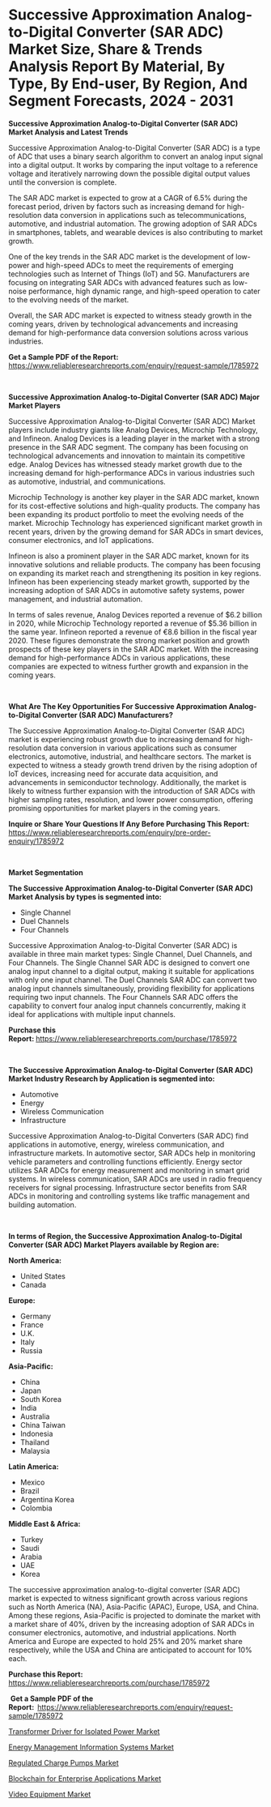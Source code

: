 <p><h1>Successive Approximation Analog-to-Digital Converter (SAR ADC) Market Size, Share & Trends Analysis Report By Material, By Type, By End-user, By Region, And Segment Forecasts, 2024 - 2031</h1></p><p><strong>Successive Approximation Analog-to-Digital Converter (SAR ADC) Market Analysis and Latest Trends</strong></p>
<p><p>Successive Approximation Analog-to-Digital Converter (SAR ADC) is a type of ADC that uses a binary search algorithm to convert an analog input signal into a digital output. It works by comparing the input voltage to a reference voltage and iteratively narrowing down the possible digital output values until the conversion is complete.</p><p>The SAR ADC market is expected to grow at a CAGR of 6.5% during the forecast period, driven by factors such as increasing demand for high-resolution data conversion in applications such as telecommunications, automotive, and industrial automation. The growing adoption of SAR ADCs in smartphones, tablets, and wearable devices is also contributing to market growth.</p><p>One of the key trends in the SAR ADC market is the development of low-power and high-speed ADCs to meet the requirements of emerging technologies such as Internet of Things (IoT) and 5G. Manufacturers are focusing on integrating SAR ADCs with advanced features such as low-noise performance, high dynamic range, and high-speed operation to cater to the evolving needs of the market.</p><p>Overall, the SAR ADC market is expected to witness steady growth in the coming years, driven by technological advancements and increasing demand for high-performance data conversion solutions across various industries.</p></p>
<p><strong>Get a Sample PDF of the Report:&nbsp;</strong> <a href="https://www.reliableresearchreports.com/enquiry/request-sample/1785972">https://www.reliableresearchreports.com/enquiry/request-sample/1785972</a></p>
<p>&nbsp;</p>
<p><strong>Successive Approximation Analog-to-Digital Converter (SAR ADC) Major Market Players</strong></p>
<p><p>Successive Approximation Analog-to-Digital Converter (SAR ADC) Market players include industry giants like Analog Devices, Microchip Technology, and Infineon. Analog Devices is a leading player in the market with a strong presence in the SAR ADC segment. The company has been focusing on technological advancements and innovation to maintain its competitive edge. Analog Devices has witnessed steady market growth due to the increasing demand for high-performance ADCs in various industries such as automotive, industrial, and communications.</p><p>Microchip Technology is another key player in the SAR ADC market, known for its cost-effective solutions and high-quality products. The company has been expanding its product portfolio to meet the evolving needs of the market. Microchip Technology has experienced significant market growth in recent years, driven by the growing demand for SAR ADCs in smart devices, consumer electronics, and IoT applications.</p><p>Infineon is also a prominent player in the SAR ADC market, known for its innovative solutions and reliable products. The company has been focusing on expanding its market reach and strengthening its position in key regions. Infineon has been experiencing steady market growth, supported by the increasing adoption of SAR ADCs in automotive safety systems, power management, and industrial automation.</p><p>In terms of sales revenue, Analog Devices reported a revenue of $6.2 billion in 2020, while Microchip Technology reported a revenue of $5.36 billion in the same year. Infineon reported a revenue of €8.6 billion in the fiscal year 2020. These figures demonstrate the strong market position and growth prospects of these key players in the SAR ADC market. With the increasing demand for high-performance ADCs in various applications, these companies are expected to witness further growth and expansion in the coming years.</p></p>
<p>&nbsp;</p>
<p><strong>What Are The Key Opportunities For Successive Approximation Analog-to-Digital Converter (SAR ADC) Manufacturers?</strong></p>
<p><p>The Successive Approximation Analog-to-Digital Converter (SAR ADC) market is experiencing robust growth due to increasing demand for high-resolution data conversion in various applications such as consumer electronics, automotive, industrial, and healthcare sectors. The market is expected to witness a steady growth trend driven by the rising adoption of IoT devices, increasing need for accurate data acquisition, and advancements in semiconductor technology. Additionally, the market is likely to witness further expansion with the introduction of SAR ADCs with higher sampling rates, resolution, and lower power consumption, offering promising opportunities for market players in the coming years.</p></p>
<p><strong>Inquire or Share Your Questions If Any Before Purchasing This Report:</strong> <a href="https://www.reliableresearchreports.com/enquiry/pre-order-enquiry/1785972">https://www.reliableresearchreports.com/enquiry/pre-order-enquiry/1785972</a></p>
<p>&nbsp;</p>
<p><strong>Market Segmentation</strong></p>
<p><strong>The Successive Approximation Analog-to-Digital Converter (SAR ADC) Market Analysis by types is segmented into:</strong></p>
<p><ul><li>Single Channel</li><li>Duel Channels</li><li>Four Channels</li></ul></p>
<p><p>Successive Approximation Analog-to-Digital Converter (SAR ADC) is available in three main market types: Single Channel, Duel Channels, and Four Channels. The Single Channel SAR ADC is designed to convert one analog input channel to a digital output, making it suitable for applications with only one input channel. The Duel Channels SAR ADC can convert two analog input channels simultaneously, providing flexibility for applications requiring two input channels. The Four Channels SAR ADC offers the capability to convert four analog input channels concurrently, making it ideal for applications with multiple input channels.</p></p>
<p><strong>Purchase this Report:&nbsp;</strong><a href="https://www.reliableresearchreports.com/purchase/1785972">https://www.reliableresearchreports.com/purchase/1785972</a></p>
<p>&nbsp;</p>
<p><strong>The Successive Approximation Analog-to-Digital Converter (SAR ADC) Market Industry Research by Application is segmented into:</strong></p>
<p><ul><li>Automotive</li><li>Energy</li><li>Wireless Communication</li><li>Infrastructure</li></ul></p>
<p><p>Successive Approximation Analog-to-Digital Converters (SAR ADC) find applications in automotive, energy, wireless communication, and infrastructure markets. In automotive sector, SAR ADCs help in monitoring vehicle parameters and controlling functions efficiently. Energy sector utilizes SAR ADCs for energy measurement and monitoring in smart grid systems. In wireless communication, SAR ADCs are used in radio frequency receivers for signal processing. Infrastructure sector benefits from SAR ADCs in monitoring and controlling systems like traffic management and building automation.</p></p>
<p>&nbsp;</p>
<p><strong>In terms of Region, the Successive Approximation Analog-to-Digital Converter (SAR ADC) Market Players available by Region are:</strong></p>
<p>
    <p> <strong> North America: </strong>
        <ul>
            <li>United States</li>
            <li>Canada</li>
        </ul>
        </p> 
    <p> <strong> Europe: </strong>
        <ul>
            <li>Germany</li>
            <li>France</li>
            <li>U.K.</li>
            <li>Italy</li>
            <li>Russia</li>
        </ul>
        </p> 
    <p> <strong> Asia-Pacific: </strong>
        <ul>
            <li>China</li>
            <li>Japan</li>
            <li>South Korea</li>
            <li>India</li>
            <li>Australia</li>
            <li>China Taiwan</li>
            <li>Indonesia</li>
            <li>Thailand</li>
            <li>Malaysia</li>
        </ul>
        </p> 
    <p> <strong> Latin America: </strong>
        <ul>
            <li>Mexico</li>
            <li>Brazil</li>
            <li>Argentina Korea</li>
            <li>Colombia</li>
        </ul>
        </p> 
    <p> <strong> Middle East & Africa: </strong>
        <ul>
            <li>Turkey</li>
            <li>Saudi</li>
            <li>Arabia</li>
            <li>UAE</li>
            <li>Korea</li>
        </ul>
    </p>
    </p>
<p><p>The successive approximation analog-to-digital converter (SAR ADC) market is expected to witness significant growth across various regions such as North America (NA), Asia-Pacific (APAC), Europe, USA, and China. Among these regions, Asia-Pacific is projected to dominate the market with a market share of 40%, driven by the increasing adoption of SAR ADCs in consumer electronics, automotive, and industrial applications. North America and Europe are expected to hold 25% and 20% market share respectively, while the USA and China are anticipated to account for 10% each.</p></p>
<p><strong>Purchase this Report: </strong><a href="https://www.reliableresearchreports.com/purchase/1785972">https://www.reliableresearchreports.com/purchase/1785972</a></p>
<p>&nbsp;<strong>Get a Sample PDF of the Report:&nbsp;&nbsp;</strong><a href="https://www.reliableresearchreports.com/enquiry/request-sample/1785972">https://www.reliableresearchreports.com/enquiry/request-sample/1785972</a></p>
<p><strong></strong></p>
<p><p><a href="https://github.com/bentleemidoriestelle7o/Market-Research-Report-List-1/blob/main/transformer-driver-for-isolated-power-market.md">Transformer Driver for Isolated Power Market</a></p><p><a href="https://medium.com/@christinascott1938/energy-management-information-systems-market-insights-into-market-cagr-market-trends-and-growth-11406b0313ab">Energy Management Information Systems Market</a></p><p><a href="https://github.com/biheemgalvinlouises6hokrh3h/Market-Research-Report-List-1/blob/main/regulated-charge-pumps-market.md">Regulated Charge Pumps Market</a></p><p><a href="https://medium.com/@christinascott1938/decoding-blockchain-for-enterprise-applications-market-metrics-market-share-trends-and-growth-dad252e23455">Blockchain for Enterprise Applications Market</a></p><p><a href="https://medium.com/@laurenbrown1918/video-equipment-market-trends-and-market-analysis-forecasted-for-period-2024-2031-8fe8144d0cc1">Video Equipment Market</a></p></p>